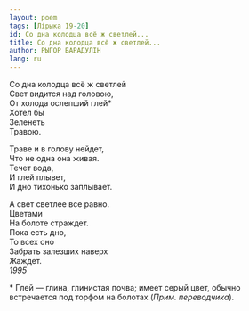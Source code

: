 ```yaml
---
layout: poem
tags: [Лірыка 19-20]
id: Со дна колодца всё ж светлей...
title: Со дна колодца всё ж светлей...
author: РЫГОР БАРАДУЛІН
lang: ru
---
```



Со дна колодца всё ж светлей  
Свет видится над головою,  
От холода ослепший глей\*  
Хотел бы  
Зеленеть  
Травою.  

Траве и в голову нейдет,  
Что не одна она живая.  
Течет вода,  
И глей плывет,  
И дно тихонько заплывает.  

А свет светлее все равно.  
Цветами  
На болоте страждет.  
Пока есть дно,  
То всех оно  
Забрать залезших наверх  
Жаждет.  
*1995*  

\* Глей — глина, глинистая почва; имеет серый цвет, обычно встречается под торфом на болотах (*Прим. переводчика*).
